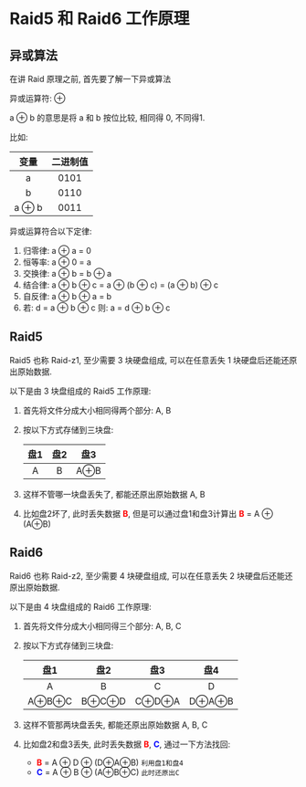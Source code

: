 # Raid5 和 Raid6 工作原理

## 异或算法

在讲 Raid 原理之前, 首先要了解一下异或算法

异或运算符: ⊕

a ⊕ b 的意思是将 a 和 b 按位比较, 相同得 0, 不同得1.

比如: 

| 变量  | 二进制值 |
| :---: | :------: |
|   a   |   0101   |
|   b   |   0110   |
| a ⊕ b |   0011   |

异或运算符合以下定律:

1. 归零律: a ⊕ a = 0
2. 恒等率: a ⊕ 0 = a
3. 交换律: a ⊕ b = b ⊕ a
4. 结合律: a ⊕ b ⊕ c = a ⊕ (b ⊕ c) = (a ⊕ b) ⊕ c
5. 自反律: a ⊕ b ⊕ a = b
6. 若: d = a ⊕ b ⊕ c 则: a = d ⊕ b ⊕ c



## Raid5

Raid5 也称 Raid-z1, 至少需要 3 块硬盘组成, 可以在任意丢失 1 块硬盘后还能还原出原始数据.

以下是由 3 块盘组成的 Raid5 工作原理:

1. 首先将文件分成大小相同得两个部分: A, B

2. 按以下方式存储到三块盘:

   | 盘1  | 盘2  | 盘3  |
   | :--: | :--: | :--: |
   |  A   |  B   | A⊕B  |

3. 这样不管哪一块盘丢失了, 都能还原出原始数据 A, B

4. 比如盘2坏了, 此时丢失数据 <b style="color:red">B</b>, 但是可以通过盘1和盘3计算出 <b style="color:red">B</b> = A ⊕ (A⊕B)



## Raid6

Raid6 也称 Raid-z2, 至少需要 4 块硬盘组成, 可以在任意丢失 2 块硬盘后还能还原出原始数据.

以下是由 4 块盘组成的 Raid6 工作原理:

1. 首先将文件分成大小相同得三个部分: A, B, C

2. 按以下方式存储到三块盘:

   |  盘1  |  盘2  |  盘3  |  盘4  |
   | :---: | :---: | :---: | :---: |
   |   A   |   B   |   C   |   D   |
   | A⊕B⊕C | B⊕C⊕D | C⊕D⊕A | D⊕A⊕B |

3. 这样不管那两块盘丢失, 都能还原出原始数据 A, B, C

4. 比如盘2和盘3丢失, 此时丢失数据 <b style="color:red">B</b>, <b style="color:blue">C</b>, 通过一下方法找回:

   - <b style="color:red">B</b> = A ⊕ D ⊕ (D⊕A⊕B)    `利用盘1和盘4`
   - <b style="color:blue">C</b> = A ⊕ B ⊕ (A⊕B⊕C)     `此时还原出C`

